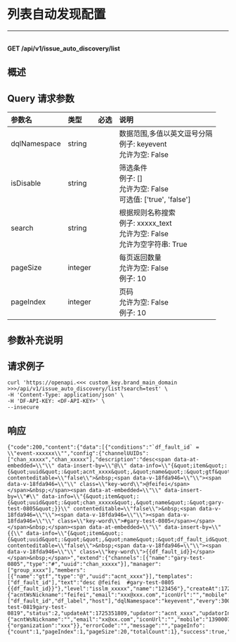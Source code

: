 # 列表自动发现配置

---

<br />**GET /api/v1/issue_auto_discovery/list**

## 概述




## Query 请求参数

| 参数名        | 类型     | 必选   | 说明              |
|:-----------|:-------|:-----|:----------------|
| dqlNamespace | string |  | 数据范围,多值以英文逗号分隔<br>例子: keyevent <br>允许为空: False <br> |
| isDisable | string |  | 筛选条件<br>例子: [] <br>允许为空: False <br>可选值: ['true', 'false'] <br> |
| search | string |  | 根据规则名称搜索<br>例子: xxxxx_text <br>允许为空: False <br>允许为空字符串: True <br> |
| pageSize | integer |  | 每页返回数量<br>允许为空: False <br>例子: 10 <br> |
| pageIndex | integer |  | 页码<br>允许为空: False <br>例子: 10 <br> |

## 参数补充说明





## 请求例子
```shell      
curl 'https://openapi.<<< custom_key.brand_main_domain >>>/api/v1/issue_auto_discovery/list?search=test' \
-H 'Content-Type: application/json' \
-H 'DF-API-KEY: <DF-API-KEY>' \
--insecure
```




## 响应
```shell
{"code":200,"content":{"data":[{"conditions":"`df_fault_id` = \\"event-xxxxxx\\"","config":{"channelUUIDs":["chan_xxxxx","chan_xxxxx"],"description":"desc<span data-at-embedded=\\"\\" data-insert-by=\\"@\\" data-info=\\"{&quot;item&quot;:{&quot;uuid&quot;:&quot;acnt_xxxx&quot;,&quot;name&quot;:&quot;gtf&quot;}}\\" contenteditable=\\"false\\">&nbsp;<span data-v-18fda946=\\"\\"><span data-v-18fda946=\\"\\" class=\\"key-word\\">@feifei</span></span>&nbsp;</span><span data-at-embedded=\\"\\" data-insert-by=\\"#\\" data-info=\\"{&quot;item&quot;:{&quot;uuid&quot;:&quot;chan_xxxxx&quot;,&quot;name&quot;:&quot;gary-test-0805&quot;}}\\" contenteditable=\\"false\\">&nbsp;<span data-v-18fda946=\\"\\"><span data-v-18fda946=\\"\\"><span data-v-18fda946=\\"\\" class=\\"key-word\\">#gary-test-0805</span></span></span>&nbsp;</span><span data-at-embedded=\\"\\" data-insert-by=\\"{{\\" data-info=\\"{&quot;item&quot;:{&quot;uuid&quot;:&quot;&quot;,&quot;name&quot;:&quot;df_fault_id&quot;}}\\" contenteditable=\\"false\\">&nbsp;<span data-v-18fda946=\\"\\"><span data-v-18fda946=\\"\\" class=\\"key-word\\">{{df_fault_id}}</span></span>&nbsp;</span>","extend":{"channels":[{"name":"gary-test-0805","type":"#","uuid":"chan_xxxxx"}],"manager":["group_xxxx"],"members":[{"name":"gtf","type":"@","uuid":"acnt_xxxx"}],"templates":["df_fault_id"],"text":"desc @feifei  #gary-test-0805  {{df_fault_id}}"},"level":"isslm_xxxxx","name":"123456"},"createAt":1724037276,"creator":"acnt_xxxx","creatorInfo":{"acntWsNickname":"feifei","email":"xxx@xxx.com","iconUrl":"","mobile":"","name":"gtf","status":0,"username":"xxx@xxx.com","uuid":"acnt_xxxx","wsAccountStatus":0},"deleteAt":-1,"description":"123","dimensions":["df_fault_id","df_label","host"],"dqlNamespace":"keyevent","every":300,"id":8,"name":"gary-test-0819gary-test-0819","status":2,"updateAt":1725351809,"updator":"acnt_xxxx","updatorInfo":{"acntWsNickname":"","email":"xx@xx.com","iconUrl":"","mobile":"13900079876","name":"hzyyasdaw","status":0,"username":"xx@xx.com","uuid":"acnt_xxxx","wsAccountStatus":0},"uuid":"iatdc_xxxx","workspaceUUID":"wksp_xxxxxxx"}],"declaration":{"organization":"xxx"}},"errorCode":"","message":"","pageInfo":{"count":1,"pageIndex":1,"pageSize":20,"totalCount":1},"success":true,"traceId":"18175587987203682138"} 
```




